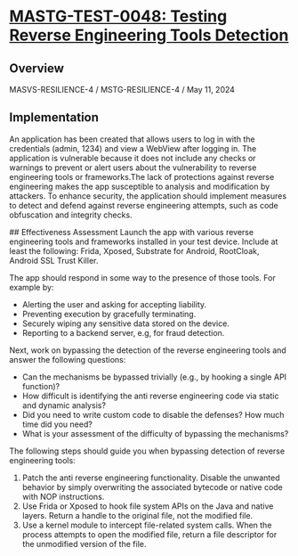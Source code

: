 # [MASTG-TEST-0048: Testing Reverse Engineering Tools Detection](https://mas.owasp.org/MASTG/tests/android/MASVS-RESILIENCE/MASTG-TEST-0048)
## Overview 
MASVS-RESILIENCE-4 / MSTG-RESILIENCE-4 / May 11, 2024
## Implementation

An application has been created that allows users to log in with the credentials (admin, 1234) and view a WebView after logging in. The application is vulnerable because it does not include any checks or warnings to prevent or alert users about the vulnerability to reverse engineering tools or frameworks.The lack of protections against reverse engineering makes the app susceptible to analysis and modification by attackers. To enhance security, the application should implement measures to detect and defend against reverse engineering attempts, such as code obfuscation and integrity checks.

## Effectiveness Assessment
Launch the app with various reverse engineering tools and frameworks installed in your test device. Include at least the following: Frida, Xposed, Substrate for Android, RootCloak, Android SSL Trust Killer.

The app should respond in some way to the presence of those tools. For example by:

- Alerting the user and asking for accepting liability.
- Preventing execution by gracefully terminating.
- Securely wiping any sensitive data stored on the device.
- Reporting to a backend server, e.g, for fraud detection.

Next, work on bypassing the detection of the reverse engineering tools and answer the following questions:

- Can the mechanisms be bypassed trivially (e.g., by hooking a single API function)?
- How difficult is identifying the anti reverse engineering code via static and dynamic analysis?
- Did you need to write custom code to disable the defenses? How much time did you need?
- What is your assessment of the difficulty of bypassing the mechanisms?

The following steps should guide you when bypassing detection of reverse engineering tools:

1. Patch the anti reverse engineering functionality. Disable the unwanted behavior by simply overwriting the associated bytecode or native code with NOP instructions.
2. Use Frida or Xposed to hook file system APIs on the Java and native layers. Return a handle to the original file, not the modified file.
3. Use a kernel module to intercept file-related system calls. When the process attempts to open the modified file, return a file descriptor for the unmodified version of the file.
